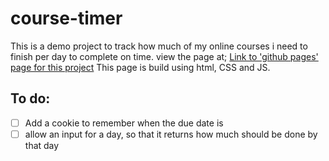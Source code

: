 # course-timer
This is a demo project to track how much of my online courses i need to finish per day to complete on time. view the page at;
[Link to 'github pages' page for this project](https://gorff.github.io/course-timer/)
This page is build using html, CSS and JS.

## To do:
- [ ] Add a cookie to remember when the due date is
- [ ] allow an input for a day, so that it returns how much should be done by that day
